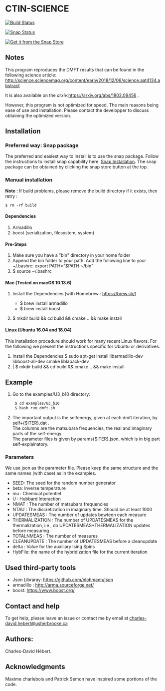 # CTIN-SCIENCE


[![Build Status](https://travis-ci.com/ZGCDDoo/ctint-science.svg?branch=master)](https://travis-ci.com/ZGCDDoo/ctint-science)

[![Snap Status](https://build.snapcraft.io/badge/ZGCDDoo/ctint-science.svg)](https://build.snapcraft.io/user/ZGCDDoo/ctint-science)

[![Get it from the Snap Store](https://snapcraft.io/static/images/badges/en/snap-store-black.svg)](https://snapcraft.io/ctint-science)


## Notes

This program reproduces the DMFT results that can be found in the following science article: http://science.sciencemag.org/content/early/2018/12/06/science.aat4134.abstract

It is also available on the *arxiv*:https://arxiv.org/abs/1802.09456 .

However, this program is not optimized for speed. The main reasons being ease of use and installation. Please contact the developper to discuss obtaining the optimized version.


## Installation


### Preferred way: Snap package

The preferred and easiest way to install is to use the snap package. Follow the instructions to install snap capability here: [Snap Installation](https://docs.snapcraft.io/installing-snapd/6735). The snap package can be obtained by clicking the snap store button at the top.


### Manual installation

**Note :**
If build problems,
please remove the build directory if it exists, then retry :
    
    $ rm -rf build

#### Dependencies
1. Armadillo
2. boost (serialization, filesystem, system)


#### Pre-Steps
1. Make sure you have a "bin" directory in your home folder
2. Append the bin folder to your path. Add the following line to your ~/.bashrc:  export PATH="$PATH:~/bin"
3. $ source ~/.bashrc


#### Mac (Tested on macOS 10.13.6)

1. Install the Dependencies (with Homebrew : https://brew.sh/)
      * $ brew install armadillo
      * $ brew install boost

2. $ mkdir build && cd build && cmake .. && make install


#### Linux (Ubuntu 16.04 and 18.04)

This installation procedure should work for many recent Linux flavors. For the following
we present the instructions specific for Ubuntu or derivatives.

1. Install the Dependencies
    $ sudo apt-get install libarmadillo-dev libboost-all-dev cmake liblapack-dev
2. | $ mkdir build && cd build && cmake .. && make install



## Example
1. Go to the examples/U3_b10 directory:
   ```bash
    $ cd examples/U3_b10
    $ bash run_dmft.sh
   ```

2. The important output is the selfenergy, given at each dmft iteration, by self+\{\$ITER\}.dat .   
   The columns are the matsubara frequencies, the real and imaginary parts of the self-energy.  
   The parameter files is given by params{$ITER}.json, which is in big part self-explainatory.


### Parameters


We use json as the parameter file. Please keep the same structure and the same names (with case) as in the examples.

* SEED: The seed for the random number generator
* beta: Inverse temperature
* mu : Chemical potentiel
* U : Hubbard Interaction
* NMAT : The number of matsubara frequencies
* NTAU : The discretization in imaginary time. Should be at least 1000
* UPDATESMEAS : The number of updates bewteen each measure
* THERMALIZATION : The number of UPDATESMEAS for the thermalization, i.e , do UPDATESMEAS*THERMALIZATION updates before measuring 
* TOTALNMEAS : The number of measures
* CLEANUPDATE : The number of UPDATESMEAS before a cleanupdate
* delta : Value for the auxiliary Ising Spins
* HybFile: the name of the hybridization file for the current iteration

## Used third-party tools

* Json Libraray: https://github.com/nlohmann/json
* armadillo : http://arma.sourceforge.net/
* boost: https://www.boost.org/
    
   
## Contact and help

To get help, please leave an issue or contact me by email at charles-david.hebert@usherbrooke.ca

## Authors:
Charles-David Hébert.

## Acknowledgments

Maxime charlebois and Patrick Sémon have inspired some portions of the code.
